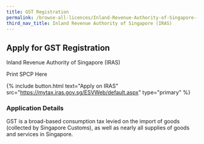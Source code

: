 ```yaml
---
title: GST Registration
permalink: /browse-all-licences/Inland-Revenue-Authority-of-Singapore-(IRAS)/GST-Registration
third_nav_title: Inland Revenue Authority of Singapore (IRAS)
---
```


## Apply for GST Registration

Inland Revenue Authority of Singapore (IRAS)

Print SPCP Here

{% include button.html text="Apply on IRAS" src="https://mytax.iras.gov.sg/ESVWeb/default.aspx" type="primary" %}

### Application Details
<p>GST is a broad-based consumption tax levied on the import of goods (collected by Singapore Customs), as well as nearly all supplies of goods and services in Singapore.</p>

